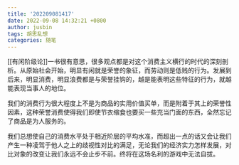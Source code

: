 ```yaml
---
title: '202209081417'
date: 2022-09-08 14:32:21 +0800
author: jusbin
tags: 胡思乱想
categories: 随笔
---
```

[[有闲阶级论]]一书很有意思，很多观点都是对这个消费主义横行的时代的深刻剖析。从原始社会开始，明显有闲就是荣誉的象征，而劳动则是低贱的行为。发展到后来，明显消费，明显浪费都是与荣誉挂钩的，越是能表明这些特征的行为，就越能表现当事人的地位。

我们的消费行为很大程度上不是为商品的实用价值买单，而是附着于其上的荣誉性因素，这种荣誉消费使得我们即使节衣缩食也要买一些充当门面的东西，全然忘记了商品是为人服务的。

我们总想使自己的消费水平处于相近阶层的平均水准，而超出一点的话又会让我们产生一种凌驾于他人之上的歧视性对比的满足，无论我们的经济实力怎样发展，对比对象的改变让我们永远不会止步不前。终将在这场名利的游戏中无法自拔。
